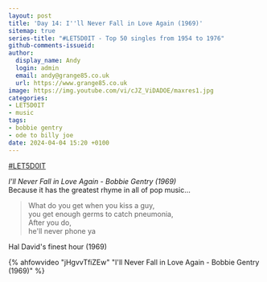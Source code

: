 ```yaml
---
layout: post
title: 'Day 14: I''ll Never Fall in Love Again (1969)'
sitemap: true
series-title: "#LET5D0IT - Top 50 singles from 1954 to 1976"
github-comments-issueid:
author:
  display_name: Andy
  login: admin
  email: andy@grange85.co.uk
  url: https://www.grange85.co.uk
image: https://img.youtube.com/vi/cJZ_ViDADOE/maxres1.jpg
categories:
- LET5D0IT
- music
tags:
- bobbie gentry
- ode to billy joe
date: 2024-04-04 15:20 +0100
---
```

[#LET5D0IT](https://bsky.app/profile/let5d0it.bsky.social)

_I'll Never Fall in Love Again - Bobbie Gentry (1969)_  
Because it has the greatest rhyme in all of pop music...
<blockquote>
What do you get when you kiss a guy, <br>
you get enough germs to catch pneumonia,<br>
After you do,<br>
he'll never phone ya
</blockquote>
<p class="caption">Hal David's finest hour (1969)</p>

{% ahfowvideo "jHgvvTfiZEw" "I'll Never Fall in Love Again - Bobbie Gentry (1969)" %}
